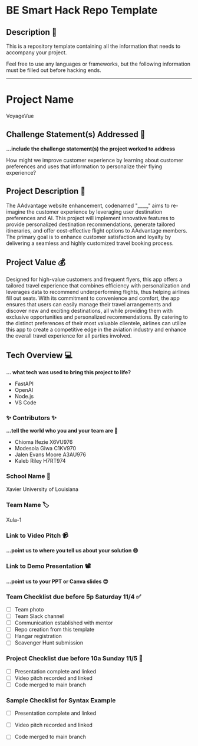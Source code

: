 # BE Smart Hack Repo Template

## Description 🚨 
This is a repository template containing all the information that needs to accompany your project.

Feel free to use any languages or frameworks, but the following information must be filled out before hacking ends.
___________
# Project Name
VoyageVue

## Challenge Statement(s) Addressed 🎯
**...include the challenge statement(s) the project worked to address**

How might we improve customer experience by learning about customer preferences and uses that information to personalize their flying experience?

## Project Description 🤯
The AAdvantage website enhancement, codenamed "____," aims to re-imagine the customer experience by leveraging user destination preferences and AI. This project will implement innovative features to provide personalized destination recommendations, generate tailored itineraries, and offer cost-effective flight options to AAdvantage members. The primary goal is to enhance customer satisfaction and loyalty by delivering a seamless and highly customized travel booking process.

## Project Value 💰
Designed for high-value customers and frequent flyers, this app offers a tailored travel experience that combines efficiency with personalization and leverages data to recommend underperforming flights, thus helping airlines fill out seats. With its commitment to convenience and comfort, the app ensures that users can easily manage their travel arrangements and discover new and exciting destinations, all while providing them with exclusive opportunities and personalized recommendations. By catering to the distinct preferences of their most valuable clientele, airlines can utilize this app to create a competitive edge in the aviation industry and enhance the overall travel experience for all parties involved.


## Tech Overview 💻
**... what tech was used to bring this project to life?**
* FastAPI
* OpenAI
* Node.js
* VS Code



### ✨ Contributors ✨
**...tell the world who you and your team are 🙂**
* Chioma Ifezie X6VU976
* Modesola Giwa C1KV970
* Jalen Evans Moore A3AU976
* Kaleb Riley H7RT974

### School Name 🏫
Xavier University of Louisiana

### Team Name 🏷
Xula-1

### Link to Video Pitch 📹
**...point us to where you tell us about your solution 😄**

### Link to Demo Presentation 📽
**...point us to your PPT or Canva slides 😍**

### Team Checklist due before 5p Saturday 11/4 ✅
- [ ] Team photo
- [ ] Team Slack channel
- [ ] Communication established with mentor
- [ ] Repo creation from this template
- [ ] Hangar registration
- [ ] Scavenger Hunt submission

### Project Checklist due before 10a Sunday 11/5 🏁
- [ ] Presentation complete and linked
- [ ] Video pitch recorded and linked
- [ ] Code merged to main branch

### Sample Checklist for Syntax Example 
- [ ] Presentation complete and linked
- [ ] Video pitch recorded and linked
- [ ] Code merged to main branch


